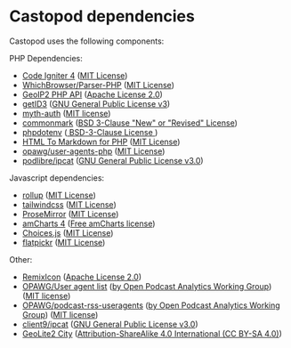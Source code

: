 # Castopod dependencies

Castopod uses the following components:

PHP Dependencies:

- [Code Igniter 4](https://codeigniter.com)
  ([MIT License](https://codeigniter.com/user_guide/license.html))
- [WhichBrowser/Parser-PHP](https://github.com/WhichBrowser/Parser-PHP)
  ([MIT License](https://github.com/WhichBrowser/Parser-PHP/blob/master/LICENSE))
- [GeoIP2 PHP API](https://github.com/maxmind/GeoIP2-php)
  ([Apache License 2.0](https://github.com/maxmind/GeoIP2-php/blob/master/LICENSE))
- [getID3](https://github.com/JamesHeinrich/getID3)
  ([GNU General Public License v3](https://github.com/JamesHeinrich/getID3/blob/2.0/licenses/license.gpl-30.txt))
- [myth-auth](https://github.com/lonnieezell/myth-auth)
  ([MIT license](https://github.com/lonnieezell/myth-auth/blob/develop/LICENSE.md))
- [commonmark](https://commonmark.thephpleague.com/)
  ([BSD 3-Clause "New" or "Revised" License](https://github.com/thephpleague/commonmark/blob/latest/LICENSE))
- [phpdotenv](https://github.com/vlucas/phpdotenv)
  ([ BSD-3-Clause License ](https://github.com/vlucas/phpdotenv/blob/master/LICENSE))
- [HTML To Markdown for PHP](https://github.com/thephpleague/html-to-markdown)
  ([MIT License](https://github.com/thephpleague/html-to-markdown/blob/master/LICENSE))
- [opawg/user-agents-php](https://github.com/opawg/user-agents-php)
  ([MIT License](https://github.com/podlibre/user-agents-php/blob/main/LICENSE))
- [podlibre/ipcat](https://github.com/podlibre/ipcat)
  ([GNU General Public License v3.0](https://github.com/podlibre/ipcat/blob/master/LICENSE))

Javascript dependencies:

- [rollup](https://rollupjs.org/)
  ([MIT License](https://github.com/rollup/rollup/blob/master/LICENSE.md))
- [tailwindcss](https://tailwindcss.com/)
  ([MIT License](https://github.com/tailwindcss/tailwindcss/blob/master/LICENSE))
- [ProseMirror](https://prosemirror.net/)
  ([MIT License](https://github.com/ProseMirror/prosemirror/blob/master/LICENSE))
- [amCharts 4](https://github.com/amcharts/amcharts4)
  ([Free amCharts license](https://github.com/amcharts/amcharts4/blob/master/dist/script/LICENSE))
- [Choices.js](https://joshuajohnson.co.uk/Choices/)
  ([MIT License](https://github.com/jshjohnson/Choices/blob/master/LICENSE))
- [flatpickr](https://flatpickr.js.org/)
  ([MIT License](https://github.com/flatpickr/flatpickr/blob/master/LICENSE.md))

Other:

- [RemixIcon](https://remixicon.com/)
  ([Apache License 2.0](https://github.com/Remix-Design/RemixIcon/blob/master/License))
- [OPAWG/User agent list](https://github.com/opawg/user-agents)
  ([by Open Podcast Analytics Working Group](https://github.com/opawg))
  ([MIT license](https://github.com/opawg/user-agents/blob/master/LICENSE))
- [OPAWG/podcast-rss-useragents](https://github.com/opawg/podcast-rss-useragents)
  ([by Open Podcast Analytics Working Group](https://github.com/opawg))
  ([MIT license](https://github.com/opawg/podcast-rss-useragents/blob/master/LICENSE))
- [client9/ipcat](https://github.com/client9/ipcat)
  ([GNU General Public License v3.0](https://github.com/client9/ipcat/blob/master/LICENSE))
- [GeoLite2 City](https://dev.maxmind.com/geoip/geoip2/geolite2/)
  ([Attribution-ShareAlike 4.0 International (CC BY-SA 4.0)](https://www.maxmind.com/en/geolite2/eula))
